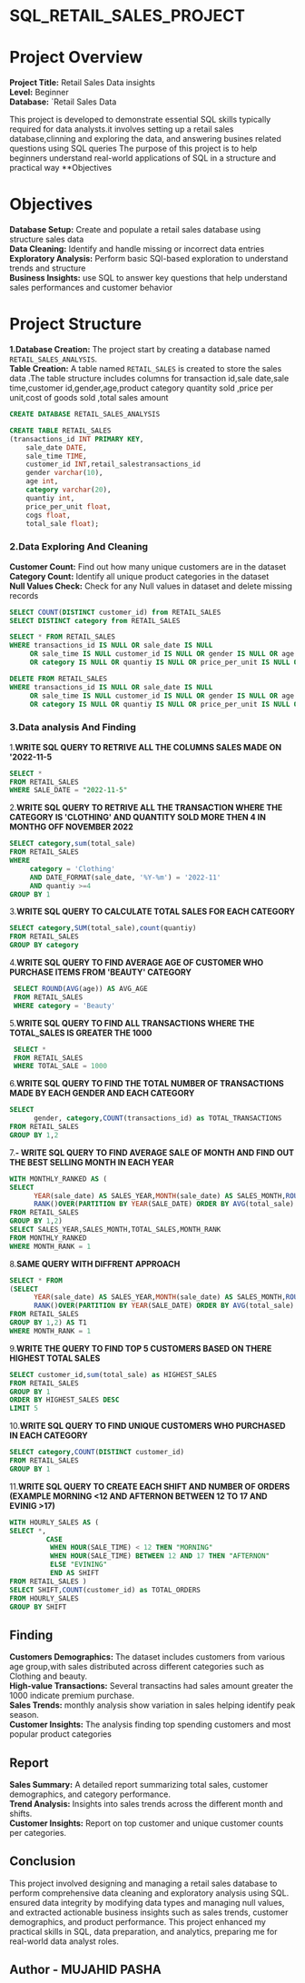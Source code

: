 # SQL_RETAIL_SALES_PROJECT  

# Project Overview 
**Project Title:** Retail Sales Data insights  
**Level:** Beginner  
**Database:** `Retail Sales Data 

This project is developed to demonstrate essential SQL skills typically required for data analysts.it involves setting up a retail sales database,clinning and exploring the data, and answering busines related 
questions using SQL queries The purpose of this project is to help beginners understand real-world applications of SQL in a structure and practical way
**Objectives
# Objectives
**Database Setup:** Create and populate a retail sales database using structure sales data   
**Data Cleaning:** Identify and handle missing or incorrect data entries   
**Exploratory Analysis:** Perform basic SQl-based exploration to understand trends and structure    
**Business Insights:** use SQL to answer key questions that help understand sales performances and customer behavior 

# Project Structure   
**1.Database Creation:**
The project start by creating a database named ` RETAIL_SALES_ANALYSIS`.  
**Table Creation:** A table named `RETAIL_SALES` is created to store the sales data .The table structure includes columns for transaction id,sale date,sale time,customer id,gender,age,product category 
quantity sold ,price per unit,cost of goods sold ,total sales amount  

``` SQL
CREATE DATABASE RETAIL_SALES_ANALYSIS

CREATE TABLE RETAIL_SALES 
(transactions_id INT PRIMARY KEY,
	sale_date DATE,
	sale_time TIME,
	customer_id INT,retail_salestransactions_id
	gender varchar(10),
	age int,
	category varchar(20),
	quantiy int,
	price_per_unit float,
	cogs float,
	total_sale float);
```
### 2.Data Exploring And Cleaning
**Customer Count:** Find out how many unique customers are in the dataset  
**Category Count:** Identify all unique product categories in the dataset  
**Null Values Check:** Check for any Null values in dataset and delete missing records  
```sql
SELECT COUNT(DISTINCT customer_id) from RETAIL_SALES 
SELECT DISTINCT category from RETAIL_SALES 

SELECT * FROM RETAIL_SALES 
WHERE transactions_id IS NULL OR sale_date IS NULL 
     OR sale_time IS NULL customer_id IS NULL OR gender IS NULL OR age IS NULL	
	 OR category IS NULL OR quantiy IS NULL OR price_per_unit IS NULL OR cogs IS NULL 

DELETE FROM RETAIL_SALES 
WHERE transactions_id IS NULL OR sale_date IS NULL 
     OR sale_time IS NULL customer_id IS NULL OR gender IS NULL OR age IS NULL	
     OR category IS NULL OR quantiy IS NULL OR price_per_unit IS NULL OR cogs IS NULL
```
### 3.Data analysis And Finding
1.**WRITE SQL QUERY TO RETRIVE ALL THE COLUMNS  SALES MADE ON '2022-11-5**  
```SQL
SELECT *
FROM RETAIL_SALES
WHERE SALE_DATE = "2022-11-5"
```  

2.**WRITE SQL QUERY TO RETRIVE ALL THE TRANSACTION WHERE THE CATEGORY IS 'CLOTHING' AND QUANTITY SOLD MORE THEN 4 IN MONTHG OFF NOVEMBER 2022**
```SQL
SELECT category,sum(total_sale)
FROM RETAIL_SALES  
WHERE 
     category = 'Clothing' 
	 AND DATE_FORMAT(sale_date, '%Y-%m') = '2022-11'
     AND quantiy >=4
GROUP BY 1
```

3.**WRITE SQL QUERY TO CALCULATE TOTAL SALES FOR EACH CATEGORY**
```SQL
SELECT category,SUM(total_sale),count(quantiy)
FROM RETAIL_SALES 
GROUP BY category
```

4.**WRITE SQL QUERY TO FIND AVERAGE AGE OF CUSTOMER WHO PURCHASE ITEMS FROM 'BEAUTY' CATEGORY**
```SQL
 SELECT ROUND(AVG(age)) AS AVG_AGE 
 FROM RETAIL_SALES 
 WHERE category = 'Beauty'
```

5.**WRITE SQL QUERY TO FIND ALL TRANSACTIONS WHERE THE TOTAL_SALES IS GREATER THE 1000**
```SQL
 SELECT * 
 FROM RETAIL_SALES 
 WHERE TOTAL_SALE = 1000
```

6.**WRITE SQL QUERY TO FIND THE TOTAL NUMBER OF TRANSACTIONS MADE BY EACH GENDER AND EACH CATEGORY**
```SQL
SELECT 
      gender, category,COUNT(transactions_id) as TOTAL_TRANSACTIONS
FROM RETAIL_SALES 
GROUP BY 1,2
```

7.**- WRITE SQL QUERY TO FIND AVERAGE SALE OF MONTH AND FIND OUT THE BEST SELLING MONTH IN EACH YEAR**
```SQL
WITH MONTHLY_RANKED AS (
SELECT 
      YEAR(sale_date) AS SALES_YEAR,MONTH(sale_date) AS SALES_MONTH,ROUND(AVG(total_sale))as TOTAL_SALES,
      RANK()OVER(PARTITION BY YEAR(SALE_DATE) ORDER BY AVG(total_sale) DESC) AS MONTH_RANK
FROM RETAIL_SALES 
GROUP BY 1,2)
SELECT SALES_YEAR,SALES_MONTH,TOTAL_SALES,MONTH_RANK
FROM MONTHLY_RANKED 
WHERE MONTH_RANK = 1
```

8.**SAME QUERY WITH DIFFRENT APPROACH**
```SQL
SELECT * FROM 
(SELECT 
      YEAR(sale_date) AS SALES_YEAR,MONTH(sale_date) AS SALES_MONTH,ROUND(AVG(total_sale))as TOTAL_SALES,
      RANK()OVER(PARTITION BY YEAR(SALE_DATE) ORDER BY AVG(total_sale) DESC) AS MONTH_RANK
FROM RETAIL_SALES 
GROUP BY 1,2) AS T1 
WHERE MONTH_RANK = 1
```

9.**WRITE THE QUERY TO FIND TOP 5 CUSTOMERS BASED ON THERE HIGHEST TOTAL SALES**
```SQL
SELECT customer_id,sum(total_sale) as HIGHEST_SALES 
FROM RETAIL_SALES
GROUP BY 1 
ORDER BY HIGHEST_SALES DESC 
LIMIT 5
```

10.**WRITE SQL QUERY TO FIND UNIQUE CUSTOMERS WHO PURCHASED IN EACH CATEGORY**
```SQL
SELECT category,COUNT(DISTINCT customer_id)
FROM RETAIL_SALES 
GROUP BY 1
```
11.**WRITE SQL QUERY TO CREATE EACH SHIFT AND NUMBER OF ORDERS (EXAMPLE MORNING <12 AND AFTERNON BETWEEN 12 TO 17 AND EVINIG >17)**
```SQL
WITH HOURLY_SALES AS (
SELECT *,
         CASE 
          WHEN HOUR(SALE_TIME) < 12 THEN "MORNING"
		  WHEN HOUR(SALE_TIME) BETWEEN 12 AND 17 THEN "AFTERNON" 
          ELSE "EVINING"
          END AS SHIFT
FROM RETAIL_SALES )
SELECT SHIFT,COUNT(customer_id) as TOTAL_ORDERS
FROM HOURLY_SALES 
GROUP BY SHIFT
```
## Finding 
**Customers Demographics:** The dataset includes customers from various age group,with sales distributed across different  categories such as Clothing and beauty.  
**High-value Transactions:** Several transactins had sales amount greater the 1000 indicate premium purchase.  
**Sales Trends:** monthly ﻿analysis show variation in sales helping identify peak season.  
**Customer Insights:** The analysis finding top spending customers and most popular product categories   

##  Report
**Sales Summary:** A detailed report summarizing total sales, customer demographics, and category performance.  
**Trend Analysis:** Insights into sales trends across the different month and shifts.  
**Customer Insights:** Report on top customer and unique customer counts per categories.  

## Conclusion 
This project involved designing and managing a retail sales database to perform comprehensive data cleaning and exploratory analysis using SQL. ensured data integrity by modifying data types and managing null values, and extracted actionable business insights such as sales trends, customer demographics, and product performance. This project enhanced my practical skills in SQL, data preparation, and analytics, preparing me for real-world data analyst roles. 

## Author - MUJAHID PASHA


